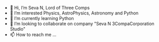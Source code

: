 - 👋 Hi, I’m Seva N, Lord of Three Comps
- 👀 I’m interested Physics, AstroPhysics, Astronomy and Python
- 🌱 I’m currently learning Python
- 💞️ I’m looking to collaborate on company "Seva N 3CompaCorporation Studio"
- 📫 How to reach me ...

<!---
Seva-N/Seva-N is a ✨ special ✨ repository because its `README.md` (this file) appears on your GitHub profile.
You can click the Preview link to take a look at your changes.
--->
